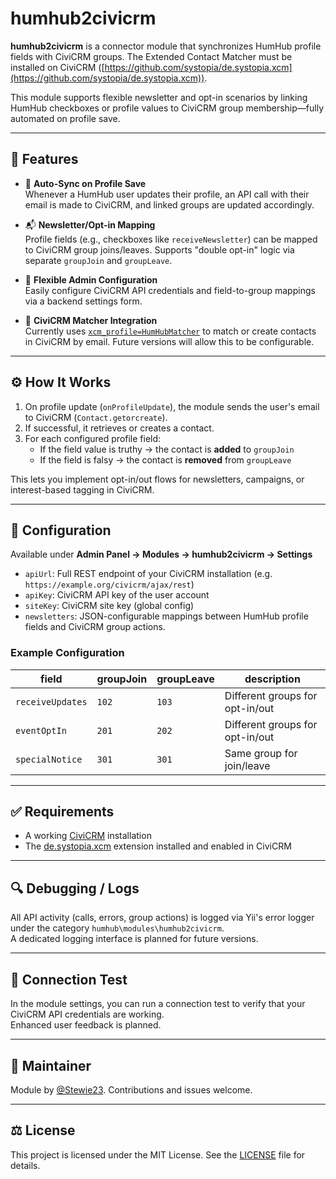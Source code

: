 # humhub2civicrm

**humhub2civicrm** is a connector module that synchronizes HumHub profile fields with CiviCRM groups. The Extended Contact Matcher must be installed on CiviCRM ([https://github.com/systopia/de.systopia.xcm](https://github.com/systopia/de.systopia.xcm)).

This module supports flexible newsletter and opt-in scenarios by linking HumHub checkboxes or profile values to CiviCRM group membership—fully automated on profile save.

---

## 🧹 Features

- 🔁 **Auto-Sync on Profile Save**  
  Whenever a HumHub user updates their profile, an API call with their email is made to CiviCRM, and linked groups are updated accordingly.

- 📬 **Newsletter/Opt-in Mapping**  
  Profile fields (e.g., checkboxes like `receiveNewsletter`) can be mapped to CiviCRM group joins/leaves. Supports "double opt-in" logic via separate `groupJoin` and `groupLeave`.

- 🔧 **Flexible Admin Configuration**  
  Easily configure CiviCRM API credentials and field-to-group mappings via a backend settings form.

- 🔗 **CiviCRM Matcher Integration**  
  Currently uses [`xcm_profile=HumHubMatcher`](https://github.com/systopia/de.systopia.xcm) to match or create contacts in CiviCRM by email. Future versions will allow this to be configurable.

---

## ⚙️ How It Works

1. On profile update (`onProfileUpdate`), the module sends the user's email to CiviCRM (`Contact.getorcreate`).
2. If successful, it retrieves or creates a contact.
3. For each configured profile field:
   - If the field value is truthy → the contact is **added** to `groupJoin`
   - If the field is falsy → the contact is **removed** from `groupLeave`

This lets you implement opt-in/out flows for newsletters, campaigns, or interest-based tagging in CiviCRM.

---

## 🔧 Configuration

Available under **Admin Panel → Modules → humhub2civicrm → Settings**

- `apiUrl`: Full REST endpoint of your CiviCRM installation (e.g. `https://example.org/civicrm/ajax/rest`)
- `apiKey`: CiviCRM API key of the user account
- `siteKey`: CiviCRM site key (global config)
- `newsletters`: JSON-configurable mappings between HumHub profile fields and CiviCRM group actions.

### Example Configuration

| field            | groupJoin | groupLeave | description                     |
|------------------|-----------|------------|---------------------------------|
| `receiveUpdates` | `102`     | `103`      | Different groups for opt-in/out |
| `eventOptIn`     | `201`     | `202`      | Different groups for opt-in/out |
| `specialNotice`  | `301`     | `301`      | Same group for join/leave       |

---

## ✅ Requirements

- A working [CiviCRM](https://civicrm.org) installation
- The [de.systopia.xcm](https://github.com/systopia/de.systopia.xcm) extension installed and enabled in CiviCRM

---

## 🔍 Debugging / Logs

All API activity (calls, errors, group actions) is logged via Yii's error logger under the category `humhub\modules\humhub2civicrm`.  
A dedicated logging interface is planned for future versions.

---

## 🧪 Connection Test

In the module settings, you can run a connection test to verify that your CiviCRM API credentials are working.  
Enhanced user feedback is planned.

---

## 👤 Maintainer

Module by [@Stewie23](https://github.com/Stewie23). Contributions and issues welcome.

---

## ⚖️ License

This project is licensed under the MIT License. See the [LICENSE](LICENSE) file for details.

